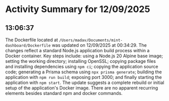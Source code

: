 # Activity Summary for 12/09/2025

## 13:06:37
The Dockerfile located at `/Users/madav/Documents/mint-dashboard/Dockerfile` was updated on 12/09/2025 at 00:34:29.  The changes reflect a standard Node.js application build process within a Docker container.  Key steps include: using a Node.js 20 Alpine base image; setting the working directory; installing OpenSSL; copying package files and installing dependencies using `npm ci`; copying the application source code; generating a Prisma schema using `npx prisma generate`; building the application with `npm run build`; exposing port 3000; and finally starting the application with `npm start`.  The update suggests a complete rebuild or initial setup of the application's Docker image.  There are no apparent recurring elements besides standard npm and docker commands.
